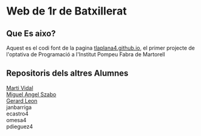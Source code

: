 # Web de 1r de Batxillerat

## Que Es aixo?
Aquest es el codi font de la pagina [tlaplana4.github.io](https://tlaplana4.github.io), el primer projecte de l'optativa de Programació a l'Institut Pompeu Fabra de Martorell

## Repositoris dels altres Alumnes
[Marti Vidal](https://github.com/mvidal401/mvidal401.github.io)\
[Miguel Angel Szabo](https://github.com/mszabo4/mszabo4.github.io)\
[Gerard Leon](https://github.com/gerardleon21/gerardleon21.github.io)\
janbarriga\
ecastro4\
omesa4\
pdieguez4

